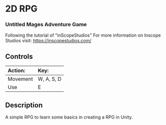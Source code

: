 # 2D RPG
### Untitled Mages Adventure Game

Following the tutorial of "inScopeStudios"
For more information on Inscope Studios visit: https://inscopestudios.com/

## Controls
|Action:    | Key:           |
|:----------|:---------------|
|Movement   | W, A, S, D     |
|Use        | E              |

## Description
A simple RPG to learn some basics in creating a RPG in Unity.
